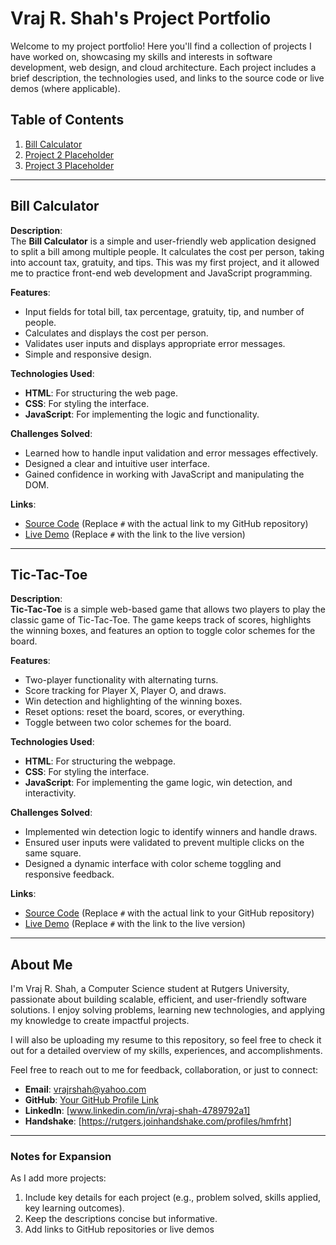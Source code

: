 
# Vraj R. Shah's Project Portfolio

Welcome to my project portfolio! Here you'll find a collection of projects I have worked on, showcasing my skills and interests in software development, web design, and cloud architecture. Each project includes a brief description, the technologies used, and links to the source code or live demos (where applicable).

## Table of Contents
1. [Bill Calculator](#bill-calculator)
2. [Project 2 Placeholder](#Tic-Tac-Toe)
3. [Project 3 Placeholder](#project-3-placeholder)

---

## Bill Calculator

**Description**:  
The **Bill Calculator** is a simple and user-friendly web application designed to split a bill among multiple people. It calculates the cost per person, taking into account tax, gratuity, and tips. This was my first project, and it allowed me to practice front-end web development and JavaScript programming.

**Features**:
- Input fields for total bill, tax percentage, gratuity, tip, and number of people.
- Calculates and displays the cost per person.
- Validates user inputs and displays appropriate error messages.
- Simple and responsive design.

**Technologies Used**:
- **HTML**: For structuring the web page.
- **CSS**: For styling the interface.
- **JavaScript**: For implementing the logic and functionality.

**Challenges Solved**:
- Learned how to handle input validation and error messages effectively.
- Designed a clear and intuitive user interface.
- Gained confidence in working with JavaScript and manipulating the DOM.

**Links**:
- [Source Code](#) (Replace `#` with the actual link to my GitHub repository)
- [Live Demo](#) (Replace `#` with the link to the live version)


---

## Tic-Tac-Toe

**Description**:  
**Tic-Tac-Toe** is a simple web-based game that allows two players to play the classic game of Tic-Tac-Toe. The game keeps track of scores, highlights the winning boxes, and features an option to toggle color schemes for the board.

**Features**:
- Two-player functionality with alternating turns.
- Score tracking for Player X, Player O, and draws.
- Win detection and highlighting of the winning boxes.
- Reset options: reset the board, scores, or everything.
- Toggle between two color schemes for the board.

**Technologies Used**:
- **HTML**: For structuring the webpage.
- **CSS**: For styling the interface.
- **JavaScript**: For implementing the game logic, win detection, and interactivity.

**Challenges Solved**:
- Implemented win detection logic to identify winners and handle draws.
- Ensured user inputs were validated to prevent multiple clicks on the same square.
- Designed a dynamic interface with color scheme toggling and responsive feedback.

**Links**:
- [Source Code](#) (Replace `#` with the actual link to your GitHub repository)
- [Live Demo](#) (Replace `#` with the link to the live version)

---

## About Me

I'm Vraj R. Shah, a Computer Science student at Rutgers University, passionate about building scalable, efficient, and user-friendly software solutions. I enjoy solving problems, learning new technologies, and applying my knowledge to create impactful projects.

I will also be uploading my resume to this repository, so feel free to check it out for a detailed overview of my skills, experiences, and accomplishments.

Feel free to reach out to me for feedback, collaboration, or just to connect:

- **Email**: [vrajrshah@yahoo.com](mailto:vrajrshah@yahoo.com)
- **GitHub**: [Your GitHub Profile Link](#)
- **Linkedln**: [www.linkedin.com/in/vraj-shah-4789792a1]
- **Handshake**: [https://rutgers.joinhandshake.com/profiles/hmfrht]

---

### Notes for Expansion
As I add more projects:
1. Include key details for each project (e.g., problem solved, skills applied, key learning outcomes).
2. Keep the descriptions concise but informative.
3. Add links to GitHub repositories or live demos
